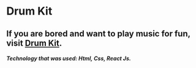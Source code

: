 # Drum Kit

## If you are bored and want to play music for fun, visit [Drum Kit](https://drumkit-loni.netlify.app/).

##### Technology that was used: Html, Css, React Js.